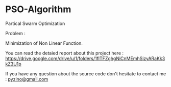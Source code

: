 # PSO-Algorithm
Partical Swarm Optimization


Problem : 

Minimization of Non Linear Function.

You can read the detaied report about this project here : https://drive.google.com/drive/u/1/folders/1fITFZghgNiCnMEmhSizyARaKk3kZ3U1p

If you have any question about the source code don't hesitate to contact me : pyzino@gmail.com
